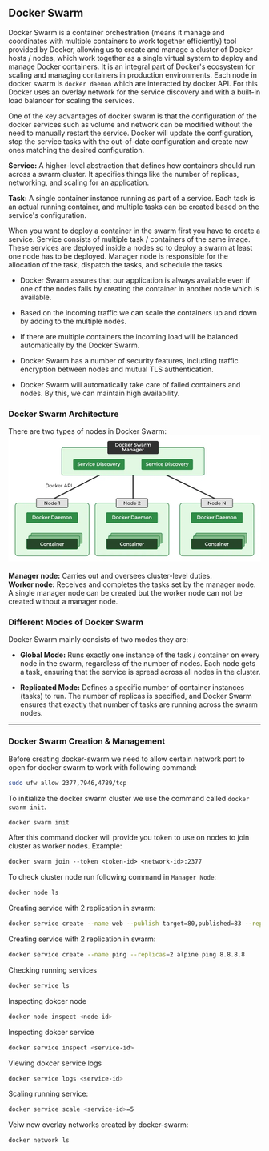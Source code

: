 ## Docker Swarm

Docker Swarm is a container orchestration (means it manage and coordinates with multiple containers to work together efficiently) tool provided by Docker, allowing us to create and manage a cluster of Docker hosts / nodes, which work together as a single virtual system to deploy and manage Docker containers. 
It is an integral part of Docker's ecosystem for scaling and managing containers in production environments. Each node in docker swarm is `docker daemon` which are interacted by docker API. 
For this Docker uses an overlay network for the service discovery and with a built-in load balancer for scaling the services.

One of the key advantages of docker swarm is that the configuration of the docker services such as volume and network can be modified without the need to manually restart the service.
Docker will update the configuration, stop the service tasks with the out-of-date configuration and create new ones matching the desired configuration.

**Service:** A higher-level abstraction that defines how containers should run across a swarm cluster. It specifies things like the number of replicas, networking, and scaling for an application.

**Task:** A single container instance running as part of a service. Each task is an actual running container, and multiple tasks can be created based on the service's configuration.

When you want to deploy a container in the swarm first you have to create a service. Service consists of multiple task / containers of the same image. 
These services are deployed inside a nodes so to deploy a swarm at least one node has to be deployed. Manager node is responsible for the allocation of the task, dispatch the tasks, and schedule the tasks.

- Docker Swarm assures that our application is always available even if one of the nodes fails by creating the container in another node which is available.
  
- Based on the incoming traffic we can scale the containers up and down by adding to the multiple nodes.    
  
- If there are multiple containers the incoming load will be balanced automatically by the Docker Swarm.    

- Docker Swarm has a number of security features, including traffic encryption between nodes and mutual TLS authentication.    

- Docker Swarm will automatically take care of failed containers and nodes. By this, we can maintain high availability.   

### Docker Swarm Architecture   
There are two types of nodes in Docker Swarm:    
![docker-swarm-mode.webp](images/docker-swarm-mode.webp)     
<br>
**Manager node:** Carries out and oversees cluster-level duties.     
**Worker node:** Receives and completes the tasks set by the manager node.   
A single manager node can be created but the worker node can not be created without a manager node.


### Different Modes of Docker Swarm
Docker Swarm mainly consists of two modes they are:

- **Global Mode:** Runs exactly one instance of the task / container on every node in the swarm, regardless of the number of nodes. Each node gets a task, ensuring that the service is spread across all nodes in the cluster.
 
- **Replicated Mode:** Defines a specific number of container instances (tasks) to run. The number of replicas is specified, and Docker Swarm ensures that exactly that number of tasks are running across the swarm nodes.

---
### Docker Swarm Creation & Management

Before creating docker-swarm we need to allow certain network port to open for docker swarm to work with following command:
```bash
sudo ufw allow 2377,7946,4789/tcp
```

To initialize the docker swarm cluster we use the command called `docker swarm init`.

```bash
docker swarm init
```

After this command docker will provide you token to use on nodes to join cluster as worker nodes.
Example:
```txt
docker swarm join --token <token-id> <network-id>:2377
```

To check cluster node run following command in `Manager Node`:
```bash
docker node ls
```

Creating service with 2 replication in swarm:
```bash
docker service create --name web --publish target=80,published=83 --replicas=2 nginx
```

Creating service with 2 replication in swarm:
```bash
docker service create --name ping --replicas=2 alpine ping 8.8.8.8
```

Checking running services
```bash
docker service ls
```

Inspecting dokcer node
```bash
docker node inspect <node-id>
```

Inspecting dokcer service
```bash
docker service inspect <service-id>
```

Viewing dokcer service logs
```bash
docker service logs <service-id>
```

Scaling running service:
```bash
docker service scale <service-id>=5
```

Veiw new overlay networks created by docker-swarm:
```bash
docker network ls
```
